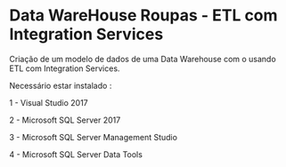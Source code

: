 # Data WareHouse Roupas - ETL com Integration Services

Criação de um modelo de dados de uma Data Warehouse com o usando ETL com Integration Services.

Necessário estar instalado :

1 - Visual Studio 2017

2 - Microsoft SQL Server 2017

3 - Microsoft SQL Server Management Studio

4 - Microsoft SQL Server Data Tools
